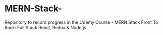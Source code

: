 # MERN-Stack-
Repository to record progress in the Udemy Course - MERN Stack Front To Back: Full Stack React, Redux &amp; Node.js
